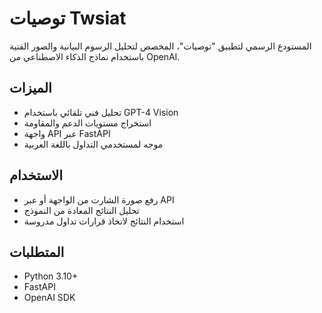 # توصيات Twsiat

المستودع الرسمي لتطبيق "توصيات"، المخصص لتحليل الرسوم البيانية والصور الفنية باستخدام نماذج الذكاء الاصطناعي من OpenAI.

## الميزات
- تحليل فني تلقائي باستخدام GPT-4 Vision
- استخراج مستويات الدعم والمقاومة
- واجهة API عبر FastAPI
- موجه لمستخدمي التداول باللغة العربية

## الاستخدام
- رفع صورة الشارت من الواجهة أو عبر API
- تحليل النتائج المعادة من النموذج
- استخدام النتائج لاتخاذ قرارات تداول مدروسة

## المتطلبات
- Python 3.10+
- FastAPI
- OpenAI SDK
